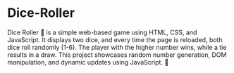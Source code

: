 # Dice-Roller
Dice Roller 🎲 is a simple web-based game using HTML, CSS, and JavaScript. It displays two dice, and every time the page is reloaded, both dice roll randomly (1-6). The player with the higher number wins, while a tie results in a draw. This project showcases random number generation, DOM manipulation, and dynamic updates using JavaScript. 🚀

